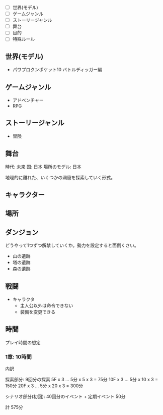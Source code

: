 - [ ] 世界(モデル)
- [ ] ゲームジャンル
- [ ] ストーリージャンル
- [ ] 舞台
- [ ] 目的
- [ ] 特殊ルール

## 世界(モデル)

- パワプロクンポケット10 バトルディッガー編

## ゲームジャンル

- アドベンチャー
- RPG

## ストーリージャンル

- 冒険

## 舞台

時代: 未来
国: 日本
場所のモデル: 日本

地理的に離れた、いくつかの洞窟を探索していく形式。

## キャラクター

## 場所

## ダンジョン

どうやって1つずつ解禁していくか。勢力を設定すると面倒くさい。

- 山の遺跡
- 塔の遺跡
- 森の遺跡

## 戦闘

- キャラクタ
  - 主人公以外は命令できない
  - 装備を変更できる

## 時間

プレイ時間の想定

### 1章: 10時間

内訳

探索部分: 9回分の探索
5F  x 3 ... 5分 x 5  x 3 = 75分
10F x 3 ... 5分 x 10 x 3 = 150分
20F x 3 ... 5分 x 20 x 3 = 300分

シナリオ部分(初回): 40回分のイベント + 定期イベント
50分

計 575分
